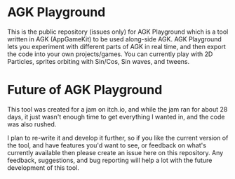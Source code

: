 # AGK Playground
This is the public repository (issues only) for AGK Playground which is a tool written in AGK (AppGameKit) to be used along-side AGK. AGK Playground lets you experiment with different parts of AGK in real time, and then export the code into your own projects/games. You can currently play with 2D Particles, sprites orbiting with Sin/Cos, Sin waves, and tweens.

# Future of AGK Playground
This tool was created for a jam on itch.io, and while the jam ran for about 28 days, it just wasn't enough time to get everything I wanted in, and the code was also rushed.

I plan to re-write it and develop it further, so if you like the current version of the tool, and have features you'd want to see, or feedback on what's currently available then please create an issue here on this repository. Any feedback, suggestions, and bug reporting will help a lot with the future development of this tool.
